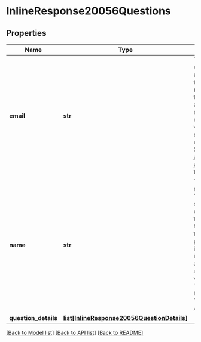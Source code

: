 # InlineResponse20056Questions

## Properties
Name | Type | Description | Notes
------------ | ------------- | ------------- | -------------
**email** | **str** | The user&#x27;s email address. If the user is **not** part of the host&#x27;s account, this returns an empty string value, with some exceptions. See [Email address display rules](https://developers.zoom.us/docs/api/rest/using-zoom-apis/#email-address-display-rules) for details. | [optional] 
**name** | **str** | The user&#x27;s name. If &#x60;anonymous&#x60; option is enabled for the Q&amp;amp;A, the participant&#x27;s information is be kept anonymous and the value of &#x60;name&#x60; field is &#x60;Anonymous Attendee&#x60;. | [optional] 
**question_details** | [**list[InlineResponse20056QuestionDetails]**](InlineResponse20056QuestionDetails.md) |  | [optional] 

[[Back to Model list]](../README.md#documentation-for-models) [[Back to API list]](../README.md#documentation-for-api-endpoints) [[Back to README]](../README.md)

